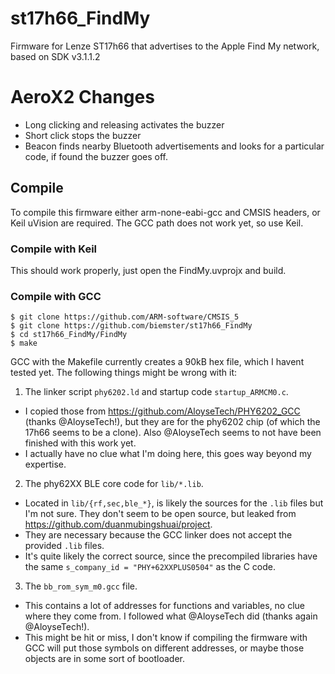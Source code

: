 # st17h66_FindMy
Firmware for Lenze ST17h66 that advertises to the Apple Find My network, based on SDK v3.1.1.2

# AeroX2 Changes
- Long clicking and releasing activates the buzzer
- Short click stops the buzzer
- Beacon finds nearby Bluetooth advertisements and looks for a particular code, if found the buzzer goes off.

## Compile
To compile this firmware either arm-none-eabi-gcc and CMSIS headers, or Keil uVision are required. The GCC path does not work yet, so use Keil.

### Compile with Keil
This should work properly, just open the FindMy.uvprojx and build.

### Compile with GCC
```
$ git clone https://github.com/ARM-software/CMSIS_5
$ git clone https://github.com/biemster/st17h66_FindMy
$ cd st17h66_FindMy/FindMy
$ make
```
GCC with the Makefile currently creates a 90kB hex file, which I havent tested yet. The following things might be wrong with it:
1. The linker script `phy6202.ld` and startup code `startup_ARMCM0.c`.
  - I copied those from https://github.com/AloyseTech/PHY6202_GCC (thanks @AloyseTech!), but they are for the phy6202 chip (of which the 17h66 seems to be a clone). Also @AloyseTech seems to not have been finished with this work yet.
  - I actually have no clue what I'm doing here, this goes way beyond my expertise.
2. The phy62XX BLE core code for `lib/*.lib`.
  - Located in `lib/{rf,sec,ble_*}`, is likely the sources for the `.lib` files but I'm not sure. They don't seem to be open source, but leaked from https://github.com/duanmubingshuai/project.
  - They are necessary because the GCC linker does not accept the provided `.lib` files.
  - It's quite likely the correct source, since the precompiled libraries have the same `s_company_id = "PHY+62XXPLUS0504"` as the C code.
3. The `bb_rom_sym_m0.gcc` file.
  - This contains a lot of addresses for functions and variables, no clue where they come from. I followed what @AloyseTech did (thanks again @AloyseTech!).
  - This might be hit or miss, I don't know if compiling the firmware with GCC will put those symbols on different addresses, or maybe those objects are in some sort of bootloader.
